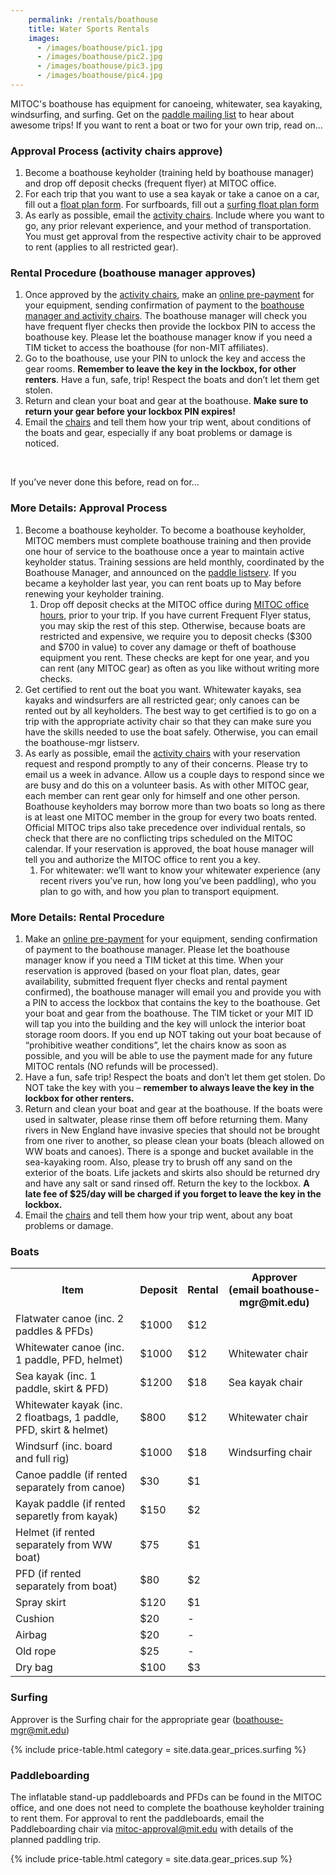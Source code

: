 ```yaml
---
    permalink: /rentals/boathouse
    title: Water Sports Rentals
    images:
      - /images/boathouse/pic1.jpg
      - /images/boathouse/pic2.jpg
      - /images/boathouse/pic3.jpg
      - /images/boathouse/pic4.jpg
---
```


MITOC's boathouse has equipment for canoeing, whitewater, sea kayaking, windsurfing, and surfing. Get on the [paddle mailing list](http://mailman.mit.edu/mailman/listinfo/paddle) to hear about awesome trips! If you want to rent a boat or two for your own trip, read on...

### Approval Process (activity chairs approve)
1. Become a boathouse keyholder (training held by boathouse manager) and drop off deposit checks (frequent flyer) at MITOC office.
2. For each trip that you want to use a sea kayak or take a canoe on a car, fill out a [float plan form](https://docs.google.com/forms/d/e/1FAIpQLSfphwLNGRzg6e_8CIA_WcPSr7tzmsM69MkmcFHqfUyMzrwP3A/viewform). For surfboards, fill out a [surfing float plan form](https://docs.google.com/forms/d/e/1FAIpQLSfq2dPflqOhqm1Mx2BidpcMTupy9lQolC72kjGcPlB4M2NztQ/viewform)
3. As early as possible, email the [activity chairs](mailto:boathouse-mgr@mit.edu). Include where you want to go, any prior relevant experience, and your method of transportation. You must get approval from the respective activity chair to be approved to rent (applies to all restricted gear).

### Rental Procedure (boathouse manager approves)
1. Once approved by the [activity chairs](mailto:boathouse-mgr@mit.edu), make an [online pre-payment](/pay) for your equipment, sending confirmation of payment to the [boathouse manager and activity chairs](mailto:boathouse-mgr@mit.edu). The boathouse manager will check you have frequent flyer checks then provide the lockbox PIN to access the boathouse key. Please let the boathouse manager know if you need a TIM ticket to access the boathouse (for non-MIT affiliates).
2. Go to the boathouse, use your PIN to unlock the key and access the gear rooms. **Remember to leave the key in the lockbox, for other renters**. Have a fun, safe, trip! Respect the boats and don’t let them get stolen.
3. Return and clean your boat and gear at the boathouse. **Make sure to return your gear before your lockbox PIN expires!**
4. Email the [chairs](mailto:boathouse-mgr@mit.edu) and tell them how your trip went, about conditions of the boats and gear, especially if any boat problems or damage is noticed.

<br>

If you’ve never done this before, read on for…

### More Details: Approval Process
1. Become a boathouse keyholder. To become a boathouse keyholder, MITOC members must complete boathouse training and then provide one hour of service to the boathouse once a year to maintain active keyholder status. Training sessions are held monthly, coordinated by the Boathouse Manager, and announced on the [paddle listserv](http://mailman.mit.edu/mailman/listinfo/paddle). If you became a keyholder last year, you can rent boats up to May before renewing your keyholder training.
    1. Drop off deposit checks at the MITOC office during [MITOC office hours](/calendar), prior to your trip. If you have current Frequent Flyer status, you may skip the rest of this step. Otherwise, because boats are restricted and expensive, we require you to deposit checks ($300 and $700 in value) to cover any damage or theft of boathouse equipment you rent. These checks are kept for one year, and you can rent (any MITOC gear) as often as you like without writing more checks.
2. Get certified to rent out the boat you want. Whitewater kayaks, sea kayaks and windsurfers are all restricted gear; only canoes can be rented out by all keyholders. The best way to get certified is to go on a trip with the appropriate activity chair so that they can make sure you have the skills needed to use the boat safely. Otherwise, you can email the boathouse-mgr listserv.
3. As early as possible, email the [activity chairs](mailto:boathouse-mgr@mit.edu) with your reservation request and respond promptly to any of their concerns. Please try to email us a week in advance. Allow us a couple days to respond since we are busy and do this on a volunteer basis. As with other MITOC gear, each member can rent gear only for himself and one other person. Boathouse keyholders may borrow more than two boats so long as there is at least one MITOC member in the group for every two boats rented. Official MITOC trips also take precedence over individual rentals, so check that there are no conflicting trips scheduled on the MITOC calendar. If your reservation is approved, the boat house manager will tell you and authorize the MITOC office to rent you a key.
    1. For whitewater: we’ll want to know your whitewater experience (any recent rivers you’ve run, how long you’ve been paddling), who you plan to go with, and how you plan to transport equipment.

### More Details: Rental Procedure
1. Make an [online pre-payment](/pay) for your equipment, sending confirmation of payment to the boathouse manager. Please let the boathouse manager know if you need a TIM ticket at this time. When your reservation is approved (based on your float plan, dates, gear availability, submitted frequent flyer checks and rental payment confirmed), the boathouse manager will email you and provide you with a PIN to access the lockbox that contains the key to the boathouse. Get your boat and gear from the boathouse. The TIM ticket or your MIT ID will tap you into the building and the key will unlock the interior boat storage room doors. If you end up NOT taking out your boat because of “prohibitive weather conditions”, let the chairs know as soon as possible, and you will be able to use the payment made for any future MITOC rentals (NO refunds will be processed).
2. Have a fun, safe trip! Respect the boats and don’t let them get stolen. Do NOT take the key with you – **remember to always leave the key in the lockbox for other renters.**
3. Return and clean your boat and gear at the boathouse. If the boats were used in saltwater, please rinse them off before returning them. Many rivers in New England have invasive species that should not be brought from one river to another, so please clean your boats (bleach allowed on WW boats and canoes). There is a sponge and bucket available in the sea-kayaking room. Also, please try to brush off any sand on the exterior of the boats. Life jackets and skirts also should be returned dry and have any salt or sand rinsed off. Return the key to the lockbox. **A late fee of $25/day will be charged if you forget to leave the key in the lockbox.**
4. Email the [chairs](mailto:boathouse-mgr@mit.edu) and tell them how your trip went, about any boat problems or damage.

### Boats

<table class="table table-striped"><tbody>
    <tr>
        <th>Item</th>
        <th>Deposit</th>
        <th>Rental</th>
        <th>Approver<br>
        (email boathouse-mgr@mit.edu)</th>
    </tr>
    <tr>
        <td>Flatwater canoe (inc. 2 paddles &amp; PFDs)</td>
        <td>$1000</td>
        <td>$12</td>
    </tr>
    <tr class="danger">
        <td>Whitewater canoe (inc. 1 paddle, PFD, helmet)</td>
        <td>$1000</td>
        <td>$12</td>
        <td>Whitewater chair</td>
    </tr>
    <tr class="danger">
        <td>Sea kayak (inc. 1 paddle, skirt &amp; PFD)</td>
        <td>$1200</td>
        <td>$18</td>
        <td>Sea kayak chair</td>
    </tr>
    <tr class="danger">
        <td>Whitewater kayak (inc. 2 floatbags, 1 paddle, PFD, skirt &amp;
        helmet)</td>
        <td>$800</td>
        <td>$12</td>
        <td>Whitewater chair</td>
    </tr>
    <tr class="danger">
        <td>Windsurf (inc. board and full rig)</td>
        <td>$1000</td>
        <td>$18</td>
        <td>Windsurfing chair</td>
    </tr>
    <tr>
        <td>Canoe paddle (if rented separately from canoe)</td>
        <td>$30</td>
        <td>$1</td>
    </tr>
    <tr>
        <td>Kayak paddle (if rented separetly from kayak)</td>
        <td>$150</td>
        <td>$2</td>
    </tr>
    <tr>
        <td>Helmet (if rented separately from WW boat)</td>
        <td>$75</td>
        <td>$1</td>
    </tr>
    <tr>
        <td>PFD (if rented separately from boat)</td>
        <td>$80</td>
        <td>$2</td>
    </tr>
    <tr>
        <td>Spray skirt</td>
        <td>$120</td>
        <td>$1</td>
    </tr>
    <tr>
        <td>Cushion</td>
        <td>$20</td>
        <td>-</td>
    </tr>
    <tr>
        <td>Airbag</td>
        <td>$20</td>
        <td>-</td>
    </tr>
    <tr>
        <td>Old rope</td>
        <td>$25</td>
        <td>-</td>
    </tr>
    <tr>
        <td>Dry bag</td>
        <td>$100</td>
        <td>$3</td>
    </tr>
</tbody></table>

### Surfing

Approver is the Surfing chair for the appropriate gear ([boathouse-mgr@mit.edu](mailto:boathouse-mgr@mit.edu))

{% include price-table.html category = site.data.gear_prices.surfing %}


### Paddleboarding

The inflatable stand-up paddleboards and PFDs can be found in the MITOC office, and one does not need to complete the boathouse keyholder training to rent them. For approval to rent the paddleboards, email the Paddleboarding chair via [mitoc-approval@mit.edu](mailto:mitoc-approval@mit.edu) with details of the planned paddling trip.

{% include price-table.html category = site.data.gear_prices.sup %}
